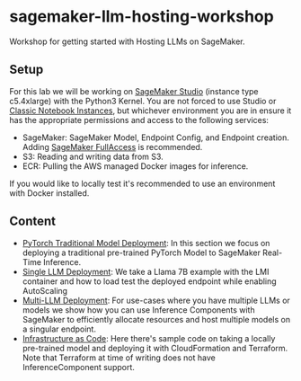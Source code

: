 # sagemaker-llm-hosting-workshop
Workshop for getting started with Hosting LLMs on SageMaker.

## Setup
For this lab we will be working on [SageMaker Studio](https://docs.aws.amazon.com/sagemaker/latest/dg/studio-updated.html) (instance type c5.4xlarge) with the Python3 Kernel. You are not forced to use Studio or [Classic Notebook Instances](https://docs.aws.amazon.com/sagemaker/latest/dg/nbi.html), but whichever environment you are in ensure it has the appropriate permissions and access to the following services:
  - SageMaker: SageMaker Model, Endpoint Config, and Endpoint creation. Adding [SageMaker FullAccess](https://docs.aws.amazon.com/aws-managed-policy/latest/reference/AmazonSageMakerFullAccess.html) is recommended.
  - S3: Reading and writing data from S3.
  - ECR: Pulling the AWS managed Docker images for inference.

If you would like to locally test it's recommended to use an environment with Docker installed.

## Content
- [PyTorch Traditional Model Deployment](https://github.com/RamVegiraju/sagemaker-llm-hosting-workshop/tree/master/traditional-model-deployment): In this section we focus on deploying a traditional pre-trained PyTorch Model to SageMaker Real-Time Inference.
- [Single LLM Deployment](https://github.com/RamVegiraju/sagemaker-llm-hosting-workshop/tree/master/single-llm-deployment): We take a Llama 7B example with the LMI container and how to load test the deployed endpoint while enabling AutoScaling
- [Multi-LLM Deployment](https://github.com/RamVegiraju/sagemaker-llm-hosting-workshop/tree/master/multi-llm-deployment): For use-cases where you have multiple LLMs or models we show how you can use Inference Components with SageMaker to efficiently allocate resources and host multiple models on a singular endpoint.
- [Infrastructure as Code](https://github.com/RamVegiraju/sagemaker-llm-hosting-workshop/tree/master/IaC): Here there's sample code on taking a locally pre-trained model and deploying it with CloudFormation and Terraform. Note that Terraform at time of writing does not have InferenceComponent support.